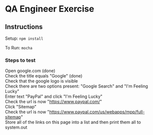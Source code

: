 # QA Engineer Exercise

## Instructions ##
Setup: 
`npm install`

To Run:
`mocha`

### Steps to test ###
Open google.com (done)  
Check the title equals "Google" (done)  
Check that the google logo is visible  
Check there are two options present: "Google Search" and "I'm Feeling Lucky"  
Enter text "PayPal" and click "I'm Feeling Lucky"  
Check the url is now "https://www.paypal.com/"  
Click "Sitemap"  
Check the url is now "https://www.paypal.com/us/webapps/mpp/full-sitemap"  
Store all of the links on this page into a list and then print them all to system.out  
